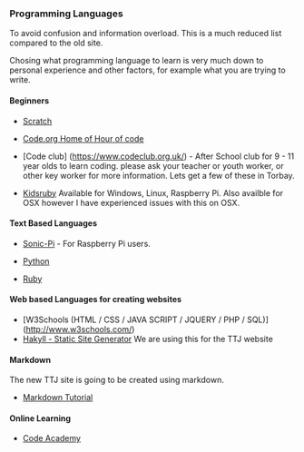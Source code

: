 ### Programming Languages

To avoid confusion and information overload. This is a much reduced list compared to the old site. 

Chosing what programming language to learn is very much down to personal experience and other factors, for example what you are trying to write.


#### Beginners

* [Scratch](http://www.scratch.mit.edu)

* [Code.org Home of Hour of code](http://www.code.org/)

* [Code club] (https://www.codeclub.org.uk/) - After School club for 9 - 11 year olds to learn coding. please ask your teacher or youth worker, or other key worker for more information.  Lets get a few of these in Torbay.

* [Kidsruby](http://kidsruby.com/download.html) Available for Windows, Linux, Raspberry Pi.  Also availble for OSX however I have experienced issues with this on OSX. 

#### Text Based Languages

* [Sonic-Pi](http://sonic-pi.net/) - For Raspberry Pi users.

* [Python](https://www.python.org/)

* [Ruby](https://www.ruby-lang.org/en/)

#### Web based Languages for creating websites

* [W3Schools (HTML / CSS / JAVA SCRIPT / JQUERY / PHP / SQL)] (http://www.w3schools.com/)
* [Hakyll - Static Site Generator](https://jaspervdj.be/hakyll/) We are using this for the TTJ website 

#### Markdown

The new TTJ site is going to be created using markdown.

* [Markdown Tutorial](http://www.markdowntutorial.com/)


#### Online Learning

* [Code Academy](http://www.codecademy.com/#!/exercises/0)


